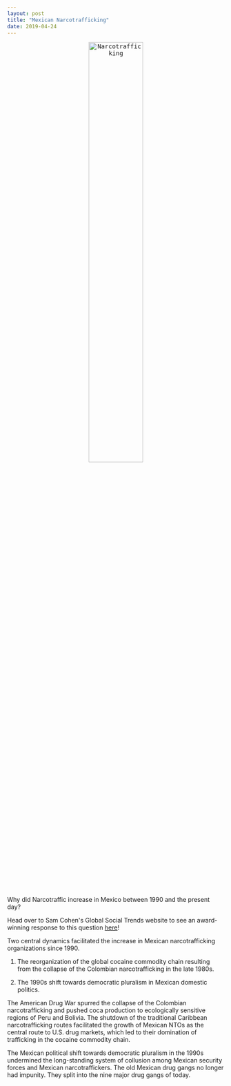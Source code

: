 ```yaml
---
layout: post
title: "Mexican Narcotrafficking"
date: 2019-04-24
---
```

<p align="center"><kbd><img align="center" width="50%" height="50%" src="https://www.brookings.edu/wp-content/uploads/2017/05/drug_seizure_mexico001.jpg" alt="Narcotrafficking"></kbd></p><br>
Why did Narcotraffic increase in Mexico between 1990 and the present day?

Head over to Sam Cohen's Global Social Trends website to see an award-winning response to this question <a href="https://www.samuelcohn.net/april-winner/">here</a>! 

Two central dynamics facilitated the increase in Mexican narcotrafficking organizations since 1990.

1. The reorganization of the global cocaine commodity chain resulting from the collapse of the Colombian narcotrafficking in the late 1980s.

2. The 1990s shift towards democratic pluralism in Mexican domestic politics.

The American Drug War spurred the collapse of the Colombian narcotrafficking and pushed coca production to ecologically sensitive regions of Peru and Bolivia. 
The shutdown of the traditional Caribbean narcotrafficking routes facilitated the growth of Mexican NTOs as the central route to U.S. drug markets, which led 
to their domination of trafficking in the cocaine commodity chain.

The Mexican political shift towards democratic pluralism in the 1990s undermined the long-standing system of collusion among Mexican security forces and Mexican 
narcotraffickers. The old Mexican drug gangs no longer had impunity. They split into the nine major drug gangs of today. 


